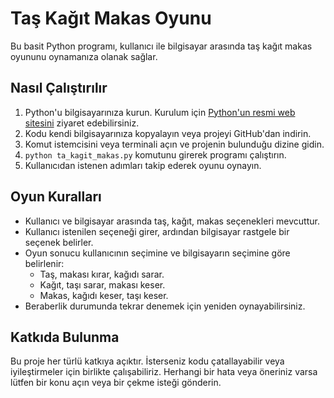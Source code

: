 # Taş Kağıt Makas Oyunu

Bu basit Python programı, kullanıcı ile bilgisayar arasında taş kağıt makas oyununu oynamanıza olanak sağlar.

## Nasıl Çalıştırılır

1. Python'u bilgisayarınıza kurun. Kurulum için [Python'un resmi web sitesini](https://www.python.org/) ziyaret edebilirsiniz.
2. Kodu kendi bilgisayarınıza kopyalayın veya projeyi GitHub'dan indirin.
3. Komut istemcisini veya terminali açın ve projenin bulunduğu dizine gidin.
4. `python ta_kagit_makas.py` komutunu girerek programı çalıştırın.
5. Kullanıcıdan istenen adımları takip ederek oyunu oynayın.

## Oyun Kuralları

- Kullanıcı ve bilgisayar arasında taş, kağıt, makas seçenekleri mevcuttur.
- Kullanıcı istenilen seçeneği girer, ardından bilgisayar rastgele bir seçenek belirler.
- Oyun sonucu kullanıcının seçimine ve bilgisayarın seçimine göre belirlenir:
  - Taş, makası kırar, kağıdı sarar.
  - Kağıt, taşı sarar, makası keser.
  - Makas, kağıdı keser, taşı keser.
- Beraberlik durumunda tekrar denemek için yeniden oynayabilirsiniz.

## Katkıda Bulunma

Bu proje her türlü katkıya açıktır. İsterseniz kodu çatallayabilir veya iyileştirmeler için birlikte çalışabiliriz. Herhangi bir hata veya öneriniz varsa lütfen bir konu açın veya bir çekme isteği gönderin.
